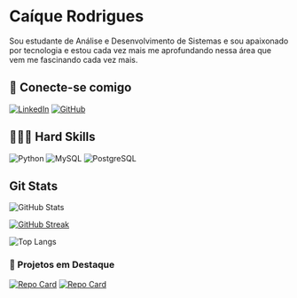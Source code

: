 # Caíque Rodrigues

Sou estudante de Análise e Desenvolvimento de Sistemas e sou apaixonado por tecnologia e estou cada vez mais me aprofundando nessa área que vem me fascinando cada vez mais.

##  📲 Conecte-se comigo
[![LinkedIn](https://img.shields.io/badge/LinkedIn-0077B5?style=for-the-badge&logo=linkedin&logoColor=white)](https://www.linkedin.com/in/caique13rodrigues/)    [![GitHub](https://img.shields.io/badge/GitHub-100000?style=for-the-badge&logo=github&logoColor=white)](https://github.com/Cx1que)

## 🧑🏿‍💻 Hard Skills

![Python](https://img.shields.io/badge/Python-14354C?style=for-the-badge&logo=python&logoColor=white=border) ![MySQL](https://img.shields.io/badge/MySQL-02569B?style=for-the-badge&logo=mysql&logoColor=white) ![PostgreSQL](https://img.shields.io/badge/PostgreSQL-000?style=for-the-badge&logo=postgresql)

## Git Stats
![GitHub Stats](https://github-readme-stats.vercel.app/api?username=Cx1que&theme=transparent&bg_color=1a1b27&border_color=FFF&show_icons=true&icon_color=30A3DC&title_color=7957d5&text_color=fff)

[![GitHub Streak](https://streak-stats.demolab.com?user=Cx1que&theme=buefy-dark&locale=pt_BR)](https://git.io/streak-stats)


![Top Langs](https://github-readme-stats-git-masterrstaa-rickstaa.vercel.app/api/top-langs/?username=Cx1que&layout=compact&bg_color=1a1b27&border_color=FFF&title_color=7957d5&text_color=FFF)

### 📌 Projetos em Destaque
[![Repo Card](https://github-readme-stats.vercel.app/api/pin/?username=Cx1que&repo=Portifolio-KilluaHxH&bg_color=1a1b27&border_color=30A3DC&show_icons=true&icon_color=30A3DC&title_color=7957d5&text_color=fff)](https://github.com/Cx1que/Portifolio-KilluaHxH)
[![Repo Card](https://github-readme-stats.vercel.app/api/pin/?username=Cx1que&repo=Cadastro-de-ClientesV2&bg_color=1a1b27&border_color=30A3DC&show_icons=true&icon_color=30A3DC&title_color=7957d5&text_color=fff)](https://github.com/Cx1que/Cadastro-de-ClientesV2)

